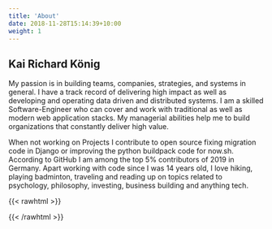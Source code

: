 ```yaml
---
title: 'About'
date: 2018-11-28T15:14:39+10:00
weight: 1
---
```


## Kai Richard König

My passion is in building teams, companies, strategies, and systems in general. I have a track record of delivering high impact as well as developing and operating data driven and distributed systems. I am a skilled Software-Engineer who can cover and work with traditional as well as modern web application stacks. My managerial abilities help me to build organizations that constantly deliver high value.

When not working on Projects I contribute to open source fixing migration code in Django or improving the python buildpack code for now.sh. According to GitHub I am among the top 5% contributors of 2019 in Germany. Apart working with code since I was 14 years old, I love hiking, playing badminton, traveling and reading up on topics related to psychology, philosophy, investing, business building and anything tech. 

{{< rawhtml >}}
<link rel="stylesheet" href="https://cdnjs.cloudflare.com/ajax/libs/font-awesome/5.9.0/css/fontawesome.min.css">
<link rel="stylesheet" href="https://cdnjs.cloudflare.com/ajax/libs/font-awesome/5.9.0/css/solid.min.css">
<link rel="stylesheet" href="https://cdnjs.cloudflare.com/ajax/libs/font-awesome/5.9.0/css/brands.min.css">

 <center>
  <a href="https://stackoverflow.com/users/515399/krichard"><i class="fab fa-stack-overflow"></i></a>
  <a href="https://github.com/kairichard"><i class="fab fa-github"></i></a>
  <a href="https://www.xing.com/profile/KaiRichard_Koenig2"><i class="fab fa-xing"></i></a>
  <a href="https://www.linkedin.com/in/kairichard/"><i class="fab fa-linkedin"></i></a>
  <a href="https://www.hackerrank.com/kai_richard_koe1?hr_r=1"><i class="fab fa-hackerrank"></i></a>
</center>
{{< /rawhtml >}}
